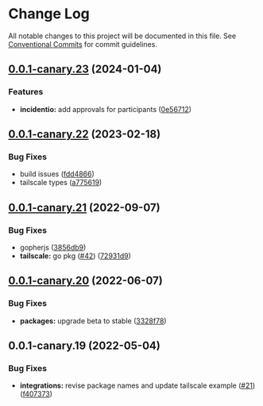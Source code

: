 # Change Log

All notable changes to this project will be documented in this file.
See [Conventional Commits](https://conventionalcommits.org) for commit guidelines.

## [0.0.1-canary.23](https://github.com/indentapis/integrations/compare/@indent/integration-tailscale@0.0.1-canary.22...@indent/integration-tailscale@0.0.1-canary.23) (2024-01-04)


### Features

* **incidentio:** add approvals for participants ([0e56712](https://github.com/indentapis/integrations/commit/0e567124d4830aeb61eab7212ab386e5c5175c96))





## [0.0.1-canary.22](https://github.com/indentapis/integrations/compare/@indent/integration-tailscale@0.0.1-canary.21...@indent/integration-tailscale@0.0.1-canary.22) (2023-02-18)


### Bug Fixes

* build issues ([fdd4866](https://github.com/indentapis/integrations/commit/fdd4866563a445868169e1eff738dd3b6ed7a3a7))
* tailscale types ([a775619](https://github.com/indentapis/integrations/commit/a7756197421407c4ec0104ec5e1beaa71afb57be))





## [0.0.1-canary.21](https://github.com/indentapis/integrations/compare/@indent/integration-tailscale@0.0.1-canary.20...@indent/integration-tailscale@0.0.1-canary.21) (2022-09-07)


### Bug Fixes

* gopherjs ([3856db9](https://github.com/indentapis/integrations/commit/3856db9f702edecd61404d0611445f98e5584ff0))
* **tailscale:** go pkg ([#42](https://github.com/indentapis/integrations/issues/42)) ([72931d9](https://github.com/indentapis/integrations/commit/72931d98a1ac910755b8bc998284097683668a16))





## [0.0.1-canary.20](https://github.com/indentapis/integrations/compare/@indent/integration-tailscale@0.0.1-canary.19...@indent/integration-tailscale@0.0.1-canary.20) (2022-06-07)


### Bug Fixes

* **packages:** upgrade beta to stable ([3328f78](https://github.com/indentapis/integrations/commit/3328f782bd84490ae1a6d6393740f2a67ee8bbb8))





## 0.0.1-canary.19 (2022-05-04)


### Bug Fixes

* **integrations:** revise package names and update tailscale example ([#21](https://github.com/indentapis/integrations/issues/21)) ([f407373](https://github.com/indentapis/integrations/commit/f407373619f4f1207fa192144ee0eb304acea0fb))
